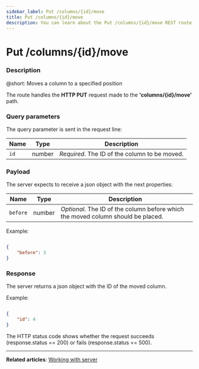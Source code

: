 ```yaml
---
sidebar_label: Put /columns/{id}/move
title: Put /columns/{id}/move
description: You can learn about the Put /columns/{id}/move REST route in the documentation of the DHTMLX JavaScript Kanban library. Browse developer guides and API reference, try out code examples and live demos, and download a free 30-day evaluation version of DHTMLX Kanban.
---
```


# Put /columns/{id}/move

### Description

@short: Moves a column to a specified position 

The route handles the **HTTP PUT** request made to the **'columns/{id}/move'** path.


### Query parameters

The query parameter is sent in the request line:

| Name       | Type        | Description |
| ----------- | ----------- | ----------- |
| `id`       |  number   | *Required*. The ID of the column to be moved.|

### Payload

The server expects to receive a json object with the next properties:

| Name       | Type        | Description |
| ----------- | ----------- | ----------- |
| `before`       |  number   | *Optional*. The ID of the column before which the moved column should be placed.|

Example:

~~~json

{
    "before": 3
}

~~~

### Response 

The server returns a json object with the ID of the moved column.

Example:

~~~json 

{
    "id": 4
}

~~~

The HTTP status code shows whether the request succeeds (response.status == 200) or fails (response.status == 500).

---

**Related articles**: [Working with server](guides/working_with_server.md)